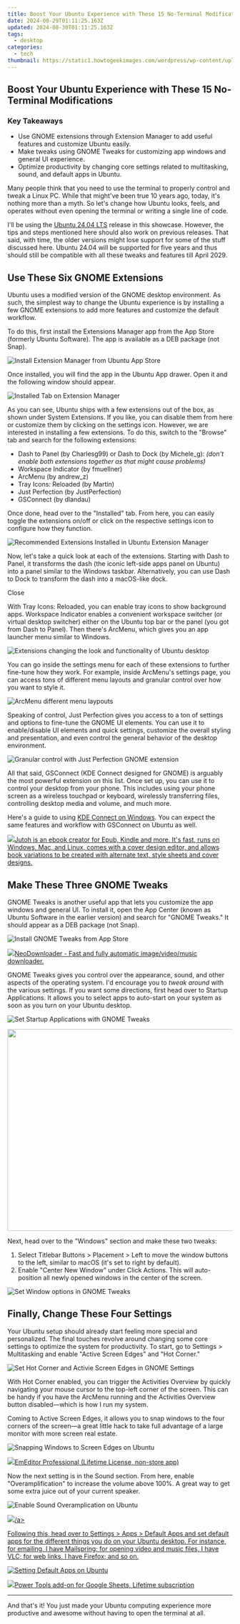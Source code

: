 ```yaml
---
title: Boost Your Ubuntu Experience with These 15 No-Terminal Modifications
date: 2024-08-29T01:11:25.163Z
updated: 2024-08-30T01:11:25.163Z
tags:
  - desktop
categories:
  - tech
thumbnail: https://static1.howtogeekimages.com/wordpress/wp-content/uploads/2024/05/ubuntu-side-toolbar-showing-the-terminal-1.jpg
---
```


## Boost Your Ubuntu Experience with These 15 No-Terminal Modifications

### Key Takeaways

* Use GNOME extensions through Extension Manager to add useful features and customize Ubuntu easily.
* Make tweaks using GNOME Tweaks for customizing app windows and general UI experience.
* Optimize productivity by changing core settings related to multitasking, sound, and default apps in Ubuntu.

 Many people think that you need to use the terminal to properly control and tweak a Linux PC. While that might've been true 10 years ago, today, it's nothing more than a myth. So let's change how Ubuntu looks, feels, and operates without even opening the terminal or writing a single line of code.

 I'll be using the [Ubuntu 24.04 LTS](https://techidaily.com/useful-ways-that-can-help-to-effectively-recover-deleted-files-from-oppo-find-n3-flip-by-fonelab-android-recover-data/) release in this showcase. However, the tips and steps mentioned here should also work on previous releases. That said, with time, the older versions might lose support for some of the stuff discussed here. Ubuntu 24.04 will be supported for five years and thus should still be compatible with all these tweaks and features till April 2029.

##  Use These Six GNOME Extensions

 Ubuntu uses a modified version of the GNOME desktop environment. As such, the simplest way to change the Ubuntu experience is by installing a few GNOME extensions to add more features and customize the default workflow.

 To do this, first install the Extensions Manager app from the App Store (formerly Ubuntu Software). The app is available as a DEB package (not Snap).

![Install Extension Manager from Ubuntu App Store](https://static1.howtogeekimages.com/wordpress/wp-content/uploads/2024/05/1-install-extension-manager-from-ubuntu-app-store.png) 

 Once installed, you will find the app in the Ubuntu App drawer. Open it and the following window should appear.

![Installed Tab on Extension Manager](https://static1.howtogeekimages.com/wordpress/wp-content/uploads/2024/05/3-installed-tab-on-extension-manager.png) 

 As you can see, Ubuntu ships with a few extensions out of the box, as shown under System Extensions. If you like, you can disable them from here or customize them by clicking on the settings icon. However, we are interested in installing a few extensions. To do this, switch to the "Browse" tab and search for the following extensions:

* Dash to Panel (by Charlesg99) or Dash to Dock (by Michele\_g): _(don't enable both extensions together as that might cause problems)_
* Workspace Indicator (by fmuellner)
* ArcMenu (by andrew\_z)
* Tray Icons: Reloaded (by Martin)
* Just Perfection (by JustPerfection)
* GSConnect (by dlandau)

 Once done, head over to the "Installed" tab. From here, you can easily toggle the extensions on/off or click on the respective settings icon to configure how they function.

![Recommended Extensions Installed in Ubuntu Extension Manager](https://static1.howtogeekimages.com/wordpress/wp-content/uploads/2024/05/4-recommended-extensions-installed-in-ubuntu-extension-manager.png) 

 Now, let's take a quick look at each of the extensions. Starting with Dash to Panel, it transforms the dash (the iconic left-side apps panel on Ubuntu) into a panel similar to the Windows taskbar. Alternatively, you can use Dash to Dock to transform the dash into a macOS-like dock.

Close 

 With Tray Icons: Reloaded, you can enable tray icons to show background apps. Workspace Indicator enables a convenient workspace switcher (or virtual desktop switcher) either on the Ubuntu top bar or the panel (you got from Dash to Panel). Then there's ArcMenu, which gives you an app launcher menu similar to Windows.

![Extensions changing the look and functionality of Ubuntu desktop](https://static1.howtogeekimages.com/wordpress/wp-content/uploads/2024/05/7-ubuntu-desktop-with-recommended-extensions-enabled.png) 

 You can go inside the settings menu for each of these extensions to further fine-tune how they work. For example, inside ArcMenu's settings page, you can access tons of different menu layouts and granular control over how you want to style it.

![ArcMenu different menu laypouts](https://static1.howtogeekimages.com/wordpress/wp-content/uploads/2024/05/8-arcmenu-different-menu-laypouts.png) 

 Speaking of control, Just Perfection gives you access to a ton of settings and options to fine-tune the GNOME UI elements. You can use it to enable/disable UI elements and quick settings, customize the overall styling and presentation, and even control the general behavior of the desktop environment.

![Granular control with Just Perfection GNOME extension](https://static1.howtogeekimages.com/wordpress/wp-content/uploads/2024/05/9-granular-control-with-just-perfection-gnome-extension.png) 

 All that said, GSConnect (KDE Connect designed for GNOME) is arguably the most powerful extension on this list. Once set up, you can use it to control your desktop from your phone. This includes using your phone screen as a wireless touchpad or keyboard, wirelessly transferring files, controlling desktop media and volume, and much more.

 Here's a guide to using [KDE Connect on Windows](https://tech-savvy.techidaily.com/annualement-abbyy-integre-deux-personnalites-prestigieuses-a-son-organe-dirigeant/). You can expect the same features and workflow with GSConnect on Ubuntu as well.

<!-- affiliate ads begin -->
<a href="https://secure.2checkout.com/order/checkout.php?PRODS=4694919&QTY=1&AFFILIATE=108875&CART=1"><img src="https://secure.avangate.com/images/merchant/bccefcc1b1eee9eca3ae4f5c1a281482/products/jutoh-logo-1200x1600.jpg" border="0">Jutoh is an ebook creator for Epub, Kindle and more. It's fast, runs on Windows, Mac, and Linux, comes with a cover design editor, and allows book variations to be created with alternate text, style sheets and cover designs. </a>
<!-- affiliate ads end -->
##  Make These Three GNOME Tweaks

 GNOME Tweaks is another useful app that lets you customize the app windows and general UI. To install it, open the App Center (known as Ubuntu Software in the earlier version) and search for "GNOME Tweaks." It should appear as a DEB package (not Snap).

![Install GNOME Tweaks from App Store](https://static1.howtogeekimages.com/wordpress/wp-content/uploads/2024/05/10-install-gnome-tweaks-from-app-store.png) 

<!-- affiliate ads begin -->
<a href="https://secure.2checkout.com/order/checkout.php?PRODS=4559731&QTY=1&AFFILIATE=108875&CART=1"><img src="http://www.neowise.com/images/nd-ss-w200.jpg" border="0">NeoDownloader - Fast and fully automatic image/video/music downloader. </a>
<!-- affiliate ads end -->
 GNOME Tweaks gives you control over the appearance, sound, and other aspects of the operating system. I'd encourage you to _tweak around_ with the various settings. If you want some directions, first head over to Startup Applications. It allows you to select apps to auto-start on your system as soon as you turn on your Ubuntu desktop.

![Set Startup Applications with GNOME Tweaks](https://static1.howtogeekimages.com/wordpress/wp-content/uploads/2024/05/11-set-startup-applications-with-gnome-tweaks.png) 

<!-- affiliate ads begin -->
<a href="https://ukaidot.sjv.io/c/5597632/1793234/19578" target="_top" id="1793234"><img src="//a.impactradius-go.com/display-ad/19578-1793234" border="0" alt="" width="678" height="452"/></a><img height="0" width="0" src="https://imp.pxf.io/i/5597632/1793234/19578" style="position:absolute;visibility:hidden;" border="0" />
<!-- affiliate ads end -->
 Next, head over to the "Windows" section and make these two tweaks:

1. Select Titlebar Buttons > Placement > Left to move the window buttons to the left, similar to macOS (it's set to right by default).
2. Enable "Center New Window" under Click Actions. This will auto-position all newly opened windows in the center of the screen.

![Set Window options in GNOME Tweaks](https://static1.howtogeekimages.com/wordpress/wp-content/uploads/2024/05/12-set-window-options-in-gnome-tweaks.png) 

##  Finally, Change These Four Settings

 Your Ubuntu setup should already start feeling more special and personalized. The final touches revolve around changing some core settings to optimize the system for productivity. To start, go to Settings > Multitasking and enable "Active Screen Edges" and "Hot Corner."

![Set Hot Corner and Activie Screen Edges in GNOME Settings](https://static1.howtogeekimages.com/wordpress/wp-content/uploads/2024/05/13-set-hot-corner-and-activie-screen-edges-in-gnome-settings.png) 

 With Hot Corner enabled, you can trigger the Activities Overview by quickly navigating your mouse cursor to the top-left corner of the screen. This can be handy if you have the ArcMenu running and the Activities Overview button disabled—which is how I run my system.

 Coming to Active Screen Edges, it allows you to snap windows to the four corners of the screen—a great little hack to take full advantage of a large monitor with more screen real estate.

![Snapping Windows to Screen Edges on Ubuntu](https://static1.howtogeekimages.com/wordpress/wp-content/uploads/2024/05/14-snapping-windows-to-screen-edges-on-ubuntu.png) 

<!-- affiliate ads begin -->
<a href="https://shop.emeditor.com/order/checkout.php?PRODS=4631722&QTY=1&AFFILIATE=108875&CART=1"><img src="https://www.emeditor.com/wp-content/uploads/2023/05/frontpage2-2048x588.webp" border="0">EmEditor Professional (Lifetime License, non-store app)</a>
<!-- affiliate ads end -->
 Now the next setting is in the Sound section. From here, enable "Overamplification" to increase the volume above 100%. A great way to get some extra juice out of your current speaker.

![Enable Sound Overamplication on Ubuntu](https://static1.howtogeekimages.com/wordpress/wp-content/uploads/2024/05/15-enable-sound-overamplication-on-ubuntu.png) 

<!-- affiliate ads begin -->
<a href="https://store.nero.com/order/checkout.php?PRODS=4729507&QTY=1&AFFILIATE=108875&CART=1"><img src="https://www.nero.com/nero-com-wAssets/img/banners/2023/TIU/Nero_TuneItUp_Screen_2.webp" border="0">/a>
<!-- affiliate ads end -->
 Following this, head over to Settings > Apps > Default Apps and set default apps for the different things you do on your Ubuntu desktop. For instance, for emailing, I have Mailspring; for opening video and music files, I have VLC; for web links, I have Firefox; and so on.

![Setting Default Apps on Ubuntu](https://static1.howtogeekimages.com/wordpress/wp-content/uploads/2024/05/16-setting-default-apps-on-ubuntu.png) 

<!-- affiliate ads begin -->
<a href="https://secure.2checkout.com/order/checkout.php?PRODS=4726807&QTY=1&AFFILIATE=108875&CART=1"><img src="https://secure.avangate.com/images/merchant/c14a8df1e1b4d5297e9cb30cb34d5a00/products/copy_copy_power-tools-48.png" border="0">Power Tools add-on for Google Sheets, Lifetime subscription</a>
<!-- affiliate ads end -->
---

 And that's it! You just made your Ubuntu computing experience more productive and awesome without having to open the terminal at all.

<ins class="adsbygoogle"
     style="display:block"
     data-ad-format="autorelaxed"
     data-ad-client="ca-pub-7571918770474297"
     data-ad-slot="1223367746"></ins>



<ins class="adsbygoogle"
     style="display:block"
     data-ad-client="ca-pub-7571918770474297"
     data-ad-slot="8358498916"
     data-ad-format="auto"
     data-full-width-responsive="true"></ins>


